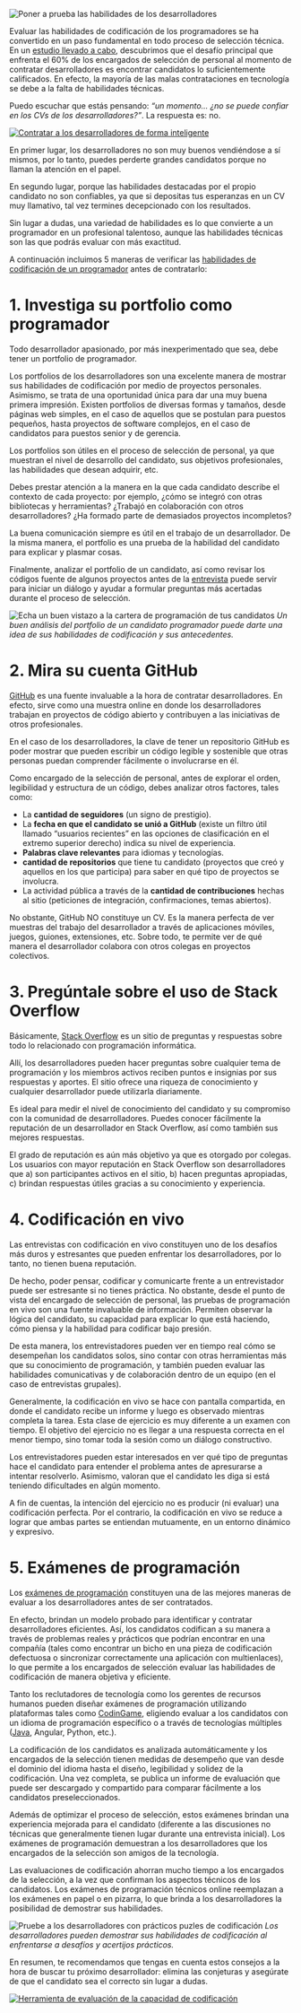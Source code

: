 ![Poner a prueba las habilidades de los desarrolladores](https://w1.codingame.com/work/wp-content/uploads/2018/07/rsz_1tough-mudder-challenge_2.jpg)

Evaluar las habilidades de codificación de los programadores se ha convertido en un paso fundamental en todo proceso de selección técnica. En un [estudio llevado a cabo](https://www.codingame.com/work/tech-recruiting-survey-report-2019/?utm_campaign=playground&utm_medium=referral&utm_source=codingame&utm_content=53094), descubrimos que el desafío principal que enfrenta el 60% de los encargados de selección de personal al momento de contratar desarrolladores es encontrar candidatos lo suficientemente calificados. En efecto, la mayoría de las malas contrataciones en tecnología se debe a la falta de habilidades técnicas.

Puedo escuchar que estás pensando: _“un momento… ¿no se puede confiar en los CVs de los desarrolladores?”_. La respuesta es: no.

[![Contratar a los desarrolladores de forma inteligente](https://w1.codingame.com/work/wp-content/uploads/2019/04/CTA_03-2.jpg)](https://www.codingame.com/work/offers/screening/?utm_campaign=playground&utm_medium=referral&utm_source=codingame&utm_content=53094)

En primer lugar, los desarrolladores no son muy buenos vendiéndose a sí mismos, por lo tanto, puedes perderte grandes candidatos porque no llaman la atención en el papel.

En segundo lugar, porque las habilidades destacadas por el propio candidato no son confiables, ya que si depositas tus esperanzas en un CV muy llamativo, tal vez termines decepcionado con los resultados.

Sin lugar a dudas, una variedad de habilidades es lo que convierte a un programador en un profesional talentoso, aunque las habilidades técnicas son las que podrás evaluar con más exactitud.

A continuación incluimos 5 maneras de verificar las [habilidades de codificación de un programador](https://www.codingame.com/work/guide-how-to-test-developers/?utm_campaign=playground&utm_medium=referral&utm_source=codingame&utm_content=53094) antes de contratarlo:

# 1. Investiga su portfolio como programador

Todo desarrollador apasionado, por más inexperimentado que sea, debe tener un portfolio de programador.

Los portfolios de los desarrolladores son una excelente manera de mostrar sus habilidades de codificación por medio de proyectos personales. Asimismo, se trata de una oportunidad única para dar una muy buena primera impresión. Existen portfolios de diversas formas y tamaños, desde páginas web simples, en el caso de aquellos que se postulan para puestos pequeños, hasta proyectos de software complejos, en el caso de candidatos para puestos senior y de gerencia.

Los portfolios son útiles en el proceso de selección de personal, ya que muestran el nivel de desarrollo del candidato, sus objetivos profesionales, las habilidades que desean adquirir, etc.

Debes prestar atención a la manera en la que cada candidato describe el contexto de cada proyecto: por ejemplo, ¿cómo se integró con otras bibliotecas y herramientas? ¿Trabajó en colaboración con otros desarrolladores? ¿Ha formado parte de demasiados proyectos incompletos?

La buena comunicación siempre es útil en el trabajo de un desarrollador. De la misma manera, el portfolio es una prueba de la habilidad del candidato para explicar y plasmar cosas.

Finalmente, analizar el portfolio de un candidato, así como revisar los códigos fuente de algunos proyectos antes de la [entrevista](https://www.codingame.com/work/blog/top-10-interview-questions-for-developers-to-help-you-find-the-one/?utm_campaign=playground&utm_medium=referral&utm_source=codingame&utm_content=53094) puede servir para iniciar un diálogo y ayudar a formular preguntas más acertadas durante el proceso de selección.

![Echa un buen vistazo a la cartera de programación de tus candidatos](https://w2.codingame.com/work/wp-content/uploads/2018/07/binoculars-100590_640-1-1.jpg)
_Un buen análisis del portfolio de un candidato programador puede darte una idea de sus habilidades de codificación y sus antecedentes._

# 2. Mira su cuenta GitHub

[GitHub](https://github.com/) es una fuente invaluable a la hora de contratar desarrolladores. En efecto, sirve como una muestra online en donde los desarrolladores trabajan en proyectos de código abierto y contribuyen a las iniciativas de otros profesionales.

En el caso de los desarrolladores, la clave de tener un repositorio GitHub es poder mostrar que pueden escribir un código legible y sostenible que otras personas puedan comprender fácilmente o involucrarse en él.

Como encargado de la selección de personal, antes de explorar el orden, legibilidad y estructura de un código, debes analizar otros factores, tales como:

- La **cantidad de seguidores** (un signo de prestigio).
- La **fecha en que el candidato se unió a GitHub** (existe un filtro útil llamado “usuarios recientes” en las opciones de clasificación en el extremo superior derecho) indica su nivel de experiencia.
- **Palabras clave relevantes** para idiomas y tecnologías.
- **cantidad de repositorios** que tiene tu candidato (proyectos que creó y aquellos en los que participa) para saber en qué tipo de proyectos se involucra.
- La actividad pública a través de la **cantidad de contribuciones** hechas al sitio (peticiones de integración, confirmaciones, temas abiertos).

No obstante, GitHub NO constituye un CV. Es la manera perfecta de ver muestras del trabajo del desarrollador a través de aplicaciones móviles, juegos, guiones, extensiones, etc. Sobre todo, te permite ver de qué manera el desarrollador colabora con otros colegas en proyectos colectivos.

# 3. Pregúntale sobre el uso de Stack Overflow

Básicamente, [Stack Overflow](https://stackoverflow.com/) es un sitio de preguntas y respuestas sobre todo lo relacionado con programación informática.

Allí, los desarrolladores pueden hacer preguntas sobre cualquier tema de programación y los miembros activos reciben puntos e insignias por sus respuestas y aportes. El sitio ofrece una riqueza de conocimiento y cualquier desarrollador puede utilizarla diariamente.

Es ideal para medir el nivel de conocimiento del candidato y su compromiso con la comunidad de desarrolladores. Puedes conocer fácilmente la reputación de un desarrollador en Stack Overflow, así como también sus mejores respuestas.

El grado de reputación es aún más objetivo ya que es otorgado por colegas. Los usuarios con mayor reputación en Stack Overflow son desarrolladores que a) son participantes activos en el sitio, b) hacen preguntas apropiadas, c) brindan respuestas útiles gracias a su conocimiento y experiencia.

# 4. Codificación en vivo

Las entrevistas con codificación en vivo constituyen uno de los desafíos más duros y estresantes que pueden enfrentar los desarrolladores, por lo tanto, no tienen buena reputación.

De hecho, poder pensar, codificar y comunicarte frente a un entrevistador puede ser estresante si no tienes práctica. No obstante, desde el punto de vista del encargado de selección de personal, las pruebas de programación en vivo son una fuente invaluable de información. Permiten observar la lógica del candidato, su capacidad para explicar lo que está haciendo, cómo piensa y la habilidad para codificar bajo presión.

De esta manera, los entrevistadores pueden ver en tiempo real cómo se desempeñan los candidatos solos, sino contar con otras herramientas más que su conocimiento de programación, y también pueden evaluar las habilidades comunicativas y de colaboración dentro de un equipo (en el caso de entrevistas grupales).

Generalmente, la codificación en vivo se hace con pantalla compartida, en donde el candidato recibe un informe y luego es observado mientras completa la tarea. Esta clase de ejercicio es muy diferente a un examen con tiempo. El objetivo del ejercicio no es llegar a una respuesta correcta en el menor tiempo, sino tomar toda la sesión como un diálogo constructivo.

Los entrevistadores pueden estar interesados en ver qué tipo de preguntas hace el candidato para entender el problema antes de apresurarse a intentar resolverlo. Asimismo, valoran que el candidato les diga si está teniendo dificultades en algún momento.

A fin de cuentas, la intención del ejercicio no es producir (ni evaluar) una codificación perfecta. Por el contrario, la codificación en vivo se reduce a lograr que ambas partes se entiendan mutuamente, en un entorno dinámico y expresivo.

# 5. Exámenes de programación

Los [exámenes de programación](https://www.codingame.com/work/solutions/coding-skill-assessment/?utm_campaign=playground&utm_medium=referral&utm_source=codingame&utm_content=53094) constituyen una de las mejores maneras de evaluar a los desarrolladores antes de ser contratados.

En efecto, brindan un modelo probado para identificar y contratar desarrolladores eficientes. Así, los candidatos codifican a su manera a través de problemas reales y prácticos que podrían encontrar en una compañía (tales como encontrar un bicho en una pieza de codificación defectuosa o sincronizar correctamente una aplicación con multienlaces), lo que permite a los encargados de selección evaluar las habilidades de codificación de manera objetiva y eficiente.

Tanto los reclutadores de tecnología como los gerentes de recursos humanos pueden diseñar exámenes de programación utilizando plataformas tales como [CodinGame](https://www.codingame.com/work/solutions/coding-skill-assessment/?utm_campaign=playground&utm_medium=referral&utm_source=codingame&utm_content=53094), eligiendo evaluar a los candidatos con un idioma de programación específico o a través de tecnologías múltiples ([Java](https://www.codingame.com/work/java-interview-questions/?utm_campaign=playground&utm_medium=referral&utm_source=codingame&utm_content=53094), Angular, Python, etc.).

La codificación de los candidatos es analizada automáticamente y los encargados de la selección tienen medidas de desempeño que van desde el dominio del idioma hasta el diseño, legibilidad y solidez de la codificación. Una vez completa, se publica un informe de evaluación que puede ser descargado y compartido para comparar fácilmente a los candidatos preseleccionados.

Además de optimizar el proceso de selección, estos exámenes brindan una experiencia mejorada para el candidato (diferente a las discusiones no técnicas que generalmente tienen lugar durante una entrevista inicial). Los exámenes de programación demuestran a los desarrolladores que los encargados de la selección son amigos de la tecnología.

Las evaluaciones de codificación ahorran mucho tiempo a los encargados de la selección, a la vez que confirman los aspectos técnicos de los candidatos. Los exámenes de programación técnicos online reemplazan a los exámenes en papel o en pizarra, lo que brinda a los desarrolladores la posibilidad de demostrar sus habilidades.

![Pruebe a los desarrolladores con prácticos puzles de codificación](https://w2.codingame.com/work/wp-content/uploads/2018/07/hand-holding-puzzle-piece-1.jpg)
_Los desarrolladores pueden demostrar sus habilidades de codificación al enfrentarse a desafíos y acertijos prácticos._

En resumen, te recomendamos que tengas en cuenta estos consejos a la hora de buscar tu próximo desarrollador: elimina las conjeturas y asegúrate de que el candidato sea el correcto sin lugar a dudas.

[![Herramienta de evaluación de la capacidad de codificación](https://iili.io/HT9Wv.png)](https://www.codingame.com/work/solutions/coding-skill-assessment/?utm_campaign=playground&utm_medium=referral&utm_source=codingame&utm_content=53094)


